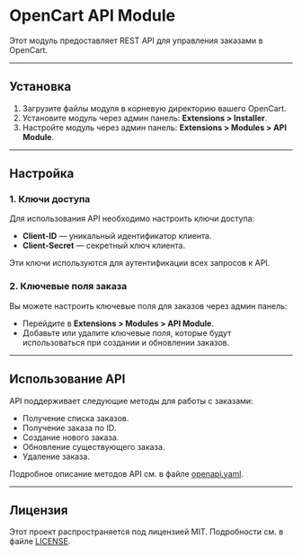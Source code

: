 # OpenCart API Module

Этот модуль предоставляет REST API для управления заказами в OpenCart.

---

## Установка

1. Загрузите файлы модуля в корневую директорию вашего OpenCart.
2. Установите модуль через админ панель: **Extensions > Installer**.
3. Настройте модуль через админ панель: **Extensions > Modules > API Module**.

---

## Настройка

### 1. Ключи доступа

Для использования API необходимо настроить ключи доступа:
- **Client-ID** — уникальный идентификатор клиента.
- **Client-Secret** — секретный ключ клиента.

Эти ключи используются для аутентификации всех запросов к API.

### 2. Ключевые поля заказа

Вы можете настроить ключевые поля для заказов через админ панель:
- Перейдите в **Extensions > Modules > API Module**.
- Добавьте или удалите ключевые поля, которые будут использоваться при создании и обновлении заказов.

---

## Использование API

API поддерживает следующие методы для работы с заказами:
- Получение списка заказов.
- Получение заказа по ID.
- Создание нового заказа.
- Обновление существующего заказа.
- Удаление заказа.

Подробное описание методов API см. в файле [openapi.yaml](openapi.yaml).

---

## Лицензия

Этот проект распространяется под лицензией MIT. Подробности см. в файле [LICENSE](LICENSE).
